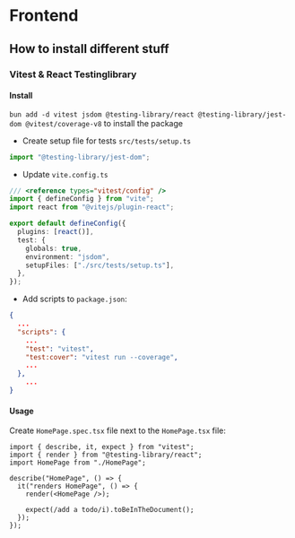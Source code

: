 # Frontend

## How to install different stuff

### Vitest & React Testinglibrary

#### Install

`bun add -d vitest jsdom @testing-library/react @testing-library/jest-dom @vitest/coverage-v8` to install the package

- Create setup file for tests `src/tests/setup.ts`

```ts
import "@testing-library/jest-dom";
```

- Update `vite.config.ts`

```ts
/// <reference types="vitest/config" />
import { defineConfig } from "vite";
import react from "@vitejs/plugin-react";

export default defineConfig({
  plugins: [react()],
  test: {
    globals: true,
    environment: "jsdom",
    setupFiles: ["./src/tests/setup.ts"],
  },
});
```

- Add scripts to `package.json`:

```json
{
  ...
  "scripts": {
    ...
    "test": "vitest",
    "test:cover": "vitest run --coverage",
    ...
  },
	...
}
```

#### Usage

Create `HomePage.spec.tsx` file next to the `HomePage.tsx` file:

```tsx
import { describe, it, expect } from "vitest";
import { render } from "@testing-library/react";
import HomePage from "./HomePage";

describe("HomePage", () => {
  it("renders HomePage", () => {
    render(<HomePage />);

    expect(/add a todo/i).toBeInTheDocument();
  });
});
```
